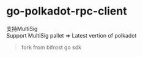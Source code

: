 # go-polkadot-rpc-client
支持MultiSig  
Support MultiSig pallet => Latest vertion of polkadot
> fork from bifrost go sdk

